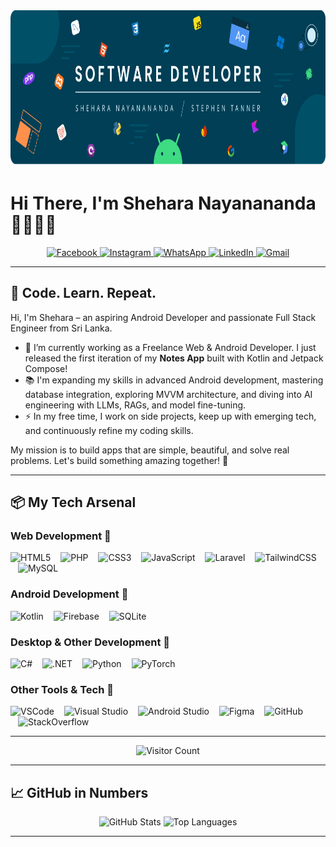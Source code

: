 <div align="center">
  <img height="250" src="/images/banner.png" alt="Banner Image" />
</div>

# Hi There, I'm Shehara Nayanananda 👨🏻‍💻🚀

<div align="center">
  <a href="https://facebook.com/yourprofile">
    <img src="https://img.shields.io/static/v1?message=Facebook&logo=facebook&label=&color=1877F2&logoColor=white&style=for-the-badge" height="25" alt="Facebook" />
  </a>
  <a href="https://instagram.com/yourprofile">
    <img src="https://img.shields.io/static/v1?message=Instagram&logo=instagram&label=&color=E4405F&logoColor=white&style=for-the-badge" height="25" alt="Instagram" />
  </a>
  <a href="https://wa.me/yourwhatsapplink">
    <img src="https://img.shields.io/static/v1?message=Whatsapp&logo=whatsapp&label=&color=25D366&logoColor=white&style=for-the-badge" height="25" alt="WhatsApp" />
  </a>
  <a href="https://linkedin.com/in/yourprofile">
    <img src="https://img.shields.io/static/v1?message=LinkedIn&logo=linkedin&label=&color=0077B5&logoColor=white&style=for-the-badge" height="25" alt="LinkedIn" />
  </a>
  <a href="mailto:youremail@example.com">
    <img src="https://img.shields.io/static/v1?message=Gmail&logo=gmail&label=&color=D14836&logoColor=white&style=for-the-badge" height="25" alt="Gmail" />
  </a>
</div>

---

## 🧠 Code. Learn. Repeat.

Hi, I'm Shehara – an aspiring Android Developer and passionate Full Stack Engineer from Sri Lanka.  
- 🔭 I’m currently working as a Freelance Web & Android Developer. I just released the first iteration of my **Notes App** built with Kotlin and Jetpack Compose!  
- 📚 I'm expanding my skills in advanced Android development, mastering database integration, exploring MVVM architecture, and diving into AI engineering with LLMs, RAGs, and model fine-tuning.  
- ⚡ In my free time, I work on side projects, keep up with emerging tech, and continuously refine my coding skills.  

My mission is to build apps that are simple, beautiful, and solve real problems. Let's build something amazing together! 🚀

---

## 📦 My Tech Arsenal

### Web Development 🚀
<div align="left">
  <img src="https://skillicons.dev/icons?i=html" height="40" alt="HTML5" />
  <img src="https://skillicons.dev/icons?i=php" height="40" alt="PHP" style="margin-left:12px;" />
  <img src="https://skillicons.dev/icons?i=css" height="40" alt="CSS3" style="margin-left:12px;" />
  <img src="https://skillicons.dev/icons?i=js" height="40" alt="JavaScript" style="margin-left:12px;" />
  <img src="https://skillicons.dev/icons?i=laravel" height="40" alt="Laravel" style="margin-left:12px;" />
  <img src="https://skillicons.dev/icons?i=tailwind" height="40" alt="TailwindCSS" style="margin-left:12px;" />
  <img src="https://skillicons.dev/icons?i=mysql" height="40" alt="MySQL" style="margin-left:12px;" />
</div>

### Android Development 🚀
<div align="left">
  <img src="https://skillicons.dev/icons?i=kotlin" height="40" alt="Kotlin" />
  <img src="https://skillicons.dev/icons?i=firebase" height="40" alt="Firebase" style="margin-left:12px;" />
  <img src="https://skillicons.dev/icons?i=sqlite" height="40" alt="SQLite" style="margin-left:12px;" />
</div>

### Desktop & Other Development 🚀
<div align="left">
  <img src="https://skillicons.dev/icons?i=cs" height="40" alt="C#" />
  <img src="https://skillicons.dev/icons?i=dotnet" height="40" alt=".NET" style="margin-left:12px;" />
  <img src="https://skillicons.dev/icons?i=py" height="40" alt="Python" style="margin-left:12px;" />
  <img src="https://skillicons.dev/icons?i=pytorch" height="40" alt="PyTorch" style="margin-left:12px;" />
</div>

### Other Tools & Tech 🚀
<div align="left">
  <img src="https://skillicons.dev/icons?i=vscode" height="40" alt="VSCode" />
  <img src="https://skillicons.dev/icons?i=visualstudio" height="40" alt="Visual Studio" style="margin-left:12px;" />
  <img src="https://skillicons.dev/icons?i=androidstudio" height="40" alt="Android Studio" style="margin-left:12px;" />
  <img src="https://skillicons.dev/icons?i=figma" height="40" alt="Figma" style="margin-left:12px;" />
  <img src="https://skillicons.dev/icons?i=github" height="40" alt="GitHub" style="margin-left:12px;" />
  <img src="https://skillicons.dev/icons?i=stackoverflow" height="40" alt="StackOverflow" style="margin-left:12px;" />
</div>

---

<div align="center">
  <!-- Visitor Count Badge -->
  <img src="https://komarev.com/ghpvc/?username=sheharanayanananda&color=brightgreen&style=flat" alt="Visitor Count" height="25" />
</div>

---

## 📈 GitHub in Numbers

<div align="center">
  <img src="https://github-readme-stats.vercel.app/api?username=sheharanayanananda&show_icons=true&theme=dracula&hide_border=true" height="180" alt="GitHub Stats" />
  <img src="https://github-readme-stats.vercel.app/api/top-langs?username=sheharanayanananda&layout=compact&langs_count=10&theme=dracula&hide_border=true" height="180" alt="Top Languages" />
</div>

---
